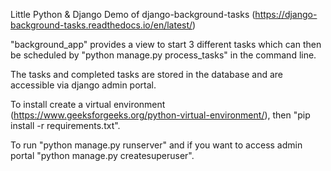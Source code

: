 Little Python & Django Demo of django-background-tasks (https://django-background-tasks.readthedocs.io/en/latest/)

"background_app" provides a view to start 3 different tasks which can then be scheduled by "python manage.py process_tasks" in the command line.

The tasks and completed tasks are stored in the database and are accessible via django admin portal.

To install create a virtual environment (https://www.geeksforgeeks.org/python-virtual-environment/), then "pip install -r requirements.txt".

To run "python manage.py runserver" and if you want to access admin portal "python manage.py createsuperuser".